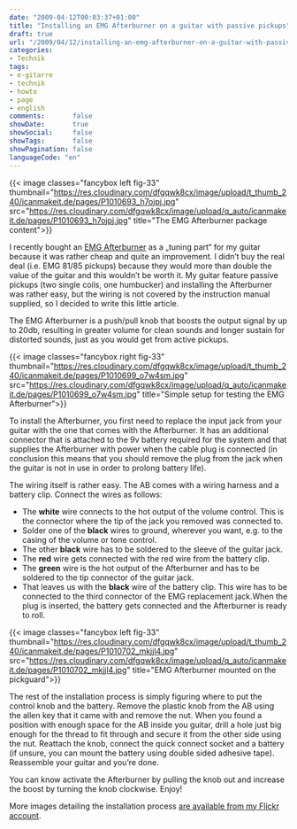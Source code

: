 ```yaml
---
date: "2009-04-12T00:03:37+01:00"
title: "Installing an EMG Afterburner on a guitar with passive pickups"
draft: true
url: "/2009/04/12/installing-an-emg-afterburner-on-a-guitar-with-passive-pickups/"
categories:
- Technik
tags:
- e-gitarre
- technik
- howto
- page
- english
comments:       false
showDate:       true
showSocial:     false
showTags:       false
showPagination: false
languageCode: "en"
---
```


{{< image classes="fancybox left fig-33" thumbnail="https://res.cloudinary.com/dfgqwk8cx/image/upload/t_thumb_240/icanmakeit.de/pages/P1010693_h7ojpj.jpg" src="https://res.cloudinary.com/dfgqwk8cx/image/upload/q_auto/icanmakeit.de/pages/P1010693_h7ojpj.jpg" title="The EMG Afterburner package content">}}

I recently bought an [EMG Afterburner](http://www.emgpickups.com/ab.html) as a „tuning part“ for my guitar because it was rather cheap and quite an improvement. I didn’t buy the real deal (i.e. EMG 81/85 pickups) because they would more than double the value of the guitar and this wouldn’t be worth it. My guitar feature passive pickups (two single coils, one humbucker) and installing the Afterburner was rather easy, but the wiring is not covered by the instruction manual supplied, so I decided to write this little article.

<!-- more -->

The EMG Afterburner is a push/pull knob that boosts the output signal by up to 20db, resulting in greater volume for clean sounds and longer sustain for distorted sounds, just as you would get from active pickups.

{{< image classes="fancybox right fig-33" thumbnail="https://res.cloudinary.com/dfgqwk8cx/image/upload/t_thumb_240/icanmakeit.de/pages/P1010699_o7w4sm.jpg" src="https://res.cloudinary.com/dfgqwk8cx/image/upload/q_auto/icanmakeit.de/pages/P1010699_o7w4sm.jpg" title="Simple setup for testing the EMG Afterburner">}}

To install the Afterburner, you first need to replace the input jack from your guitar with the one that comes with the Afterburner. It has an additional connector that is attached to the 9v battery required for the system and that supplies the Afterburner with power when the cable plug is connected (in conclusion this means that you should remove the plug from the jack when the guitar is not in use in order to prolong battery life).

The wiring itself is rather easy. The AB comes with a wiring harness and a battery clip. Connect the wires as follows:

* The **white** wire connects to the hot output of the volume control. This is the connector where the tip of the jack you removed was connected to.
* Solder one of the **black** wires to ground, wherever you want, e.g. to the casing of the volume or tone control.
* The other **black** wire has to be soldered to the sleeve of the guitar jack.
* The **red** wire gets connected with the red wire from the battery clip.
* The **green** wire is the hot output of the Afterburner and has to be soldered to the tip connector of the guitar jack.
* That leaves us with the **black** wire of the battery clip. This wire has to be connected to the third connector of the EMG replacement jack.When the plug is inserted, the battery gets connected and the Afterburner is ready to roll.

{{< image classes="fancybox left fig-33" thumbnail="https://res.cloudinary.com/dfgqwk8cx/image/upload/t_thumb_240/icanmakeit.de/pages/P1010702_mkjjl4.jpg" src="https://res.cloudinary.com/dfgqwk8cx/image/upload/q_auto/icanmakeit.de/pages/P1010702_mkjjl4.jpg" title="EMG Afterburner mounted on the pickguard">}}

The rest of the installation process is simply figuring where to put the control knob and the battery. Remove the plastic knob from the AB using the allen key that it came with and remove the nut. When you found a position with enough space for the AB inside you guitar, drill a hole just big enough for the thread to fit through and secure it from the other side using the nut. Reattach the knob, connect the quick connect socket and a battery (if unsure, you can mount the battery using double sided adhesive tape). Reassemble your guitar and you’re done.

You can know activate the Afterburner by pulling the knob out and increase the boost by turning the knob clockwise. Enjoy!

More images detailing the installation process [are available from my Flickr account](http://www.flickr.com/photos/loneguard/sets/72157612947701076/).
